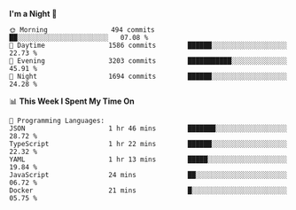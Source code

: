 <!--START_SECTION:waka-->
**I'm a Night 🦉** 

```text
🌞 Morning                494 commits         ██░░░░░░░░░░░░░░░░░░░░░░░   07.08 % 
🌆 Daytime                1586 commits        ██████░░░░░░░░░░░░░░░░░░░   22.73 % 
🌃 Evening                3203 commits        ███████████░░░░░░░░░░░░░░   45.91 % 
🌙 Night                  1694 commits        ██████░░░░░░░░░░░░░░░░░░░   24.28 % 
```


📊 **This Week I Spent My Time On** 

```text
💬 Programming Languages: 
JSON                     1 hr 46 mins        ███████░░░░░░░░░░░░░░░░░░   28.72 % 
TypeScript               1 hr 22 mins        ██████░░░░░░░░░░░░░░░░░░░   22.32 % 
YAML                     1 hr 13 mins        █████░░░░░░░░░░░░░░░░░░░░   19.84 % 
JavaScript               24 mins             ██░░░░░░░░░░░░░░░░░░░░░░░   06.72 % 
Docker                   21 mins             █░░░░░░░░░░░░░░░░░░░░░░░░   05.75 % 
```


<!--END_SECTION:waka-->
